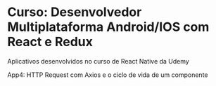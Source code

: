 # Curso: Desenvolvedor Multiplataforma Android/IOS com React e Redux
Aplicativos desenvolvidos no curso de React Native da Udemy

App4: HTTP Request com Axios e o ciclo de vida de um componente

